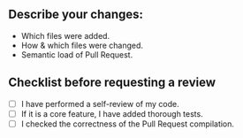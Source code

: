 ## Describe your changes:

* Which files were added.
* How & which files were changed.
* Semantic load of Pull Request.

## Checklist before requesting a review
- [ ] I have performed a self-review of my code.
- [ ] If it is a core feature, I have added thorough tests.
- [ ] I checked the correctness of the Pull Request compilation.